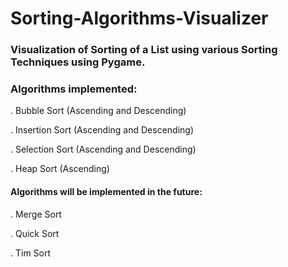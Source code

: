 # Sorting-Algorithms-Visualizer

### Visualization of Sorting of a List using various Sorting Techniques using Pygame.

### Algorithms implemented:

. Bubble Sort (Ascending and Descending)

. Insertion Sort (Ascending and Descending)

. Selection Sort (Ascending and Descending)

. Heap Sort (Ascending)

#### Algorithms will be implemented in the future:

. Merge Sort

. Quick Sort

. Tim Sort
